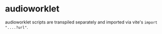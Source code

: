 # audioworklet

audioworklet scripts are transpiled separately and
imported via vite's `import "....?url"`.
